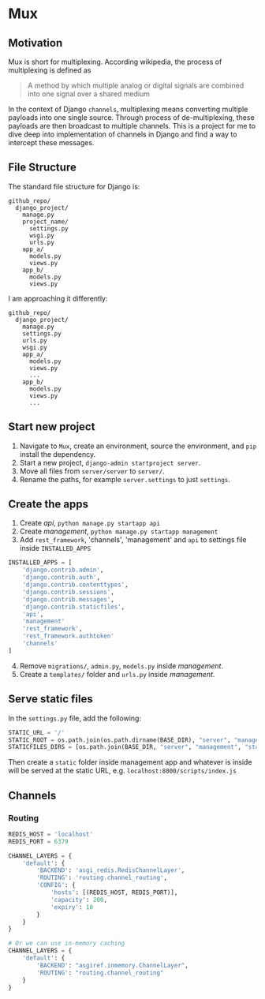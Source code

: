 # Mux
## Motivation
Mux is short for multiplexing. According wikipedia, the process of multiplexing is defined as

> A method by which multiple analog or digital signals are combined into one signal over a shared medium

In the context of Django `channels`, multiplexing means converting multiple payloads into one single source. Through
process of de-multiplexing, these payloads are then broadcast to multiple channels. This is a project for me to dive
deep into implementation of channels in Django and find a way to intercept these messages.

## File Structure
The standard file structure for Django is:
```
github_repo/
  django_project/
    manage.py
    project_name/
      settings.py
      wsgi.py
      urls.py
    app_a/
      models.py
      views.py
    app_b/
      models.py
      views.py
```

I am approaching it differently:
```
github_repo/
  django_project/
    manage.py
    settings.py
    urls.py
    wsgi.py
    app_a/
      models.py
      views.py
      ...
    app_b/
      models.py
      views.py
      ...
```

## Start new project
1. Navigate to `Mux`, create an environment, source the environment, and `pip` install the dependency.
2. Start a new project, `django-admin startproject server`.
3. Move all files from `server/server` to `server/`.
4. Rename the paths, for example `server.settings` to just `settings`.

## Create the apps
1. Create *api*, `python manage.py startapp api`
2. Create *management*, `python manage.py startapp management`
3. Add `rest_framework`, 'channels', 'management' and `api` to settings file inside `INSTALLED_APPS`
```python
INSTALLED_APPS = [
    'django.contrib.admin',
    'django.contrib.auth',
    'django.contrib.contenttypes',
    'django.contrib.sessions',
    'django.contrib.messages',
    'django.contrib.staticfiles',
    'api',
    'management'
    'rest_framework',
    'rest_framework.authtoken'
    'channels'
]
```
4. Remove `migrations/`, `admin.py`, `models.py` inside *management*.
5. Create a `templates/` folder and `urls.py` inside *management*.

## Serve static files
In the `settings.py` file, add the following:
```python
STATIC_URL = '/'
STATIC_ROOT = os.path.join(os.path.dirname(BASE_DIR), "server", "management", "static")
STATICFILES_DIRS = [os.path.join(BASE_DIR, "server", "management", "static")]
```

Then create a `static` folder inside management app and whatever is inside will be served at the static URL, e.g.
`localhost:8000/scripts/index.js`

## Channels
### Routing
```python
REDIS_HOST = 'localhost'
REDIS_PORT = 6379

CHANNEL_LAYERS = {
    'default': {
        'BACKEND': 'asgi_redis.RedisChannelLayer',
        'ROUTING': 'routing.channel_routing',
        'CONFIG': {
            'hosts': [(REDIS_HOST, REDIS_PORT)],
            'capacity': 200,
            'expiry': 10
        }
    }
}

# Or we can use in-memory caching
CHANNEL_LAYERS = {
    'default': {
        'BACKEND': "asgiref.inmemory.ChannelLayer",
        'ROUTING': "routing.channel_routing"
    }
}
```
